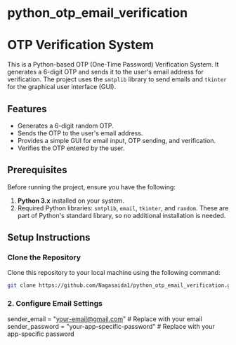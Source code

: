 # python_otp_email_verification


# OTP Verification System

This is a Python-based OTP (One-Time Password) Verification System. It generates a 6-digit OTP and sends it to the user's email address for verification. The project uses the `smtplib` library to send emails and `tkinter` for the graphical user interface (GUI).

## Features
- Generates a 6-digit random OTP.
- Sends the OTP to the user's email address.
- Provides a simple GUI for email input, OTP sending, and verification.
- Verifies the OTP entered by the user.

## Prerequisites
Before running the project, ensure you have the following:
1. **Python 3.x** installed on your system.
2. Required Python libraries: `smtplib`, `email`, `tkinter`, and `random`. These are part of Python's standard library, so no additional installation is needed.

## Setup Instructions

### Clone the Repository
Clone this repository to your local machine using the following command:
```bash
git clone https://github.com/Nagasaida1/python_otp_email_verification.git
```
### 2. Configure Email Settings
   sender_email = "your-email@gmail.com"  # Replace with your email
   sender_password = "your-app-specific-password"  # Replace with your app-specific password
  

